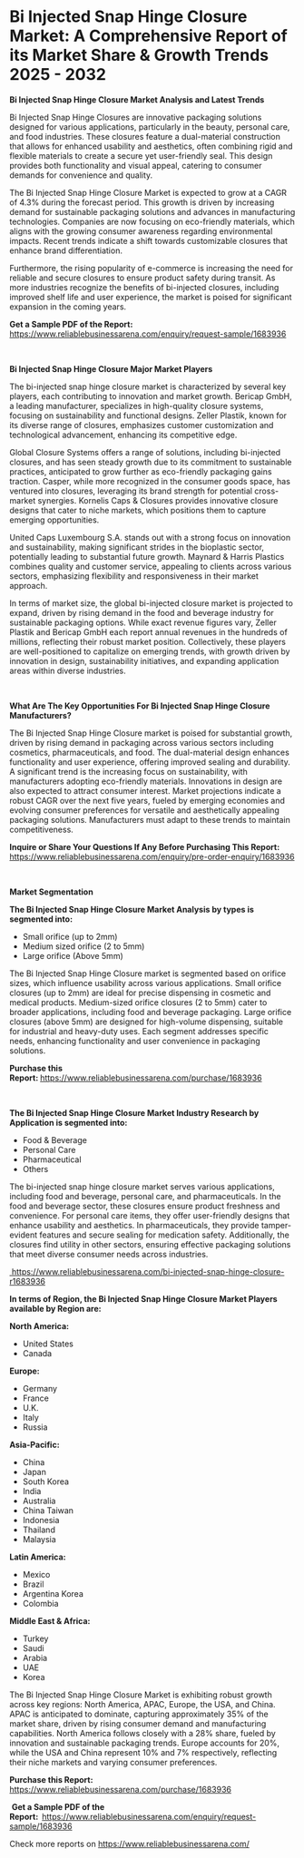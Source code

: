 <p><h1>Bi Injected Snap Hinge Closure Market: A Comprehensive Report of its Market Share & Growth Trends 2025 - 2032</h1></p><p><strong>Bi Injected Snap Hinge Closure Market Analysis and Latest Trends</strong></p>
<p><p>Bi Injected Snap Hinge Closures are innovative packaging solutions designed for various applications, particularly in the beauty, personal care, and food industries. These closures feature a dual-material construction that allows for enhanced usability and aesthetics, often combining rigid and flexible materials to create a secure yet user-friendly seal. This design provides both functionality and visual appeal, catering to consumer demands for convenience and quality.</p><p>The Bi Injected Snap Hinge Closure Market is expected to grow at a CAGR of 4.3% during the forecast period. This growth is driven by increasing demand for sustainable packaging solutions and advances in manufacturing technologies. Companies are now focusing on eco-friendly materials, which aligns with the growing consumer awareness regarding environmental impacts. Recent trends indicate a shift towards customizable closures that enhance brand differentiation. </p><p>Furthermore, the rising popularity of e-commerce is increasing the need for reliable and secure closures to ensure product safety during transit. As more industries recognize the benefits of bi-injected closures, including improved shelf life and user experience, the market is poised for significant expansion in the coming years.</p></p>
<p><strong>Get a Sample PDF of the Report:&nbsp;</strong> <a href="https://www.reliablebusinessarena.com/enquiry/request-sample/1683936?utm_campaign=2532&utm_medium=2&utm_source=Github&utm_content=ia&utm_term=26032025&utm_id=bi-injected-snap-hinge-closure">https://www.reliablebusinessarena.com/enquiry/request-sample/1683936</a></p>
<p>&nbsp;</p>
<p><strong>Bi Injected Snap Hinge Closure Major Market Players</strong></p>
<p><p>The bi-injected snap hinge closure market is characterized by several key players, each contributing to innovation and market growth. Bericap GmbH, a leading manufacturer, specializes in high-quality closure systems, focusing on sustainability and functional designs. Zeller Plastik, known for its diverse range of closures, emphasizes customer customization and technological advancement, enhancing its competitive edge.</p><p>Global Closure Systems offers a range of solutions, including bi-injected closures, and has seen steady growth due to its commitment to sustainable practices, anticipated to grow further as eco-friendly packaging gains traction. Casper, while more recognized in the consumer goods space, has ventured into closures, leveraging its brand strength for potential cross-market synergies. Kornelis Caps & Closures provides innovative closure designs that cater to niche markets, which positions them to capture emerging opportunities.</p><p>United Caps Luxembourg S.A. stands out with a strong focus on innovation and sustainability, making significant strides in the bioplastic sector, potentially leading to substantial future growth. Maynard & Harris Plastics combines quality and customer service, appealing to clients across various sectors, emphasizing flexibility and responsiveness in their market approach.</p><p>In terms of market size, the global bi-injected closure market is projected to expand, driven by rising demand in the food and beverage industry for sustainable packaging options. While exact revenue figures vary, Zeller Plastik and Bericap GmbH each report annual revenues in the hundreds of millions, reflecting their robust market position. Collectively, these players are well-positioned to capitalize on emerging trends, with growth driven by innovation in design, sustainability initiatives, and expanding application areas within diverse industries.</p></p>
<p>&nbsp;</p>
<p><strong>What Are The Key Opportunities For Bi Injected Snap Hinge Closure Manufacturers?</strong></p>
<p><p>The Bi Injected Snap Hinge Closure market is poised for substantial growth, driven by rising demand in packaging across various sectors including cosmetics, pharmaceuticals, and food. The dual-material design enhances functionality and user experience, offering improved sealing and durability. A significant trend is the increasing focus on sustainability, with manufacturers adopting eco-friendly materials. Innovations in design are also expected to attract consumer interest. Market projections indicate a robust CAGR over the next five years, fueled by emerging economies and evolving consumer preferences for versatile and aesthetically appealing packaging solutions. Manufacturers must adapt to these trends to maintain competitiveness.</p></p>
<p><strong>Inquire or Share Your Questions If Any Before Purchasing This Report:</strong> <a href="https://www.reliablebusinessarena.com/enquiry/pre-order-enquiry/1683936?utm_campaign=2532&utm_medium=2&utm_source=Github&utm_content=ia&utm_term=26032025&utm_id=bi-injected-snap-hinge-closure">https://www.reliablebusinessarena.com/enquiry/pre-order-enquiry/1683936</a></p>
<p>&nbsp;</p>
<p><strong>Market Segmentation</strong></p>
<p><strong>The Bi Injected Snap Hinge Closure Market Analysis by types is segmented into:</strong></p>
<p><ul><li>Small orifice (up to 2mm)</li><li>Medium sized orifice (2 to 5mm)</li><li>Large orifice (Above 5mm)</li></ul></p>
<p><p>The Bi Injected Snap Hinge Closure market is segmented based on orifice sizes, which influence usability across various applications. Small orifice closures (up to 2mm) are ideal for precise dispensing in cosmetic and medical products. Medium-sized orifice closures (2 to 5mm) cater to broader applications, including food and beverage packaging. Large orifice closures (above 5mm) are designed for high-volume dispensing, suitable for industrial and heavy-duty uses. Each segment addresses specific needs, enhancing functionality and user convenience in packaging solutions.</p></p>
<p><strong>Purchase this Report:&nbsp;</strong><a href="https://www.reliablebusinessarena.com/purchase/1683936?utm_campaign=2532&utm_medium=2&utm_source=Github&utm_content=ia&utm_term=26032025&utm_id=bi-injected-snap-hinge-closure">https://www.reliablebusinessarena.com/purchase/1683936</a></p>
<p>&nbsp;</p>
<p><strong>The Bi Injected Snap Hinge Closure Market Industry Research by Application is segmented into:</strong></p>
<p><ul><li>Food & Beverage</li><li>Personal Care</li><li>Pharmaceutical</li><li>Others</li></ul></p>
<p><p>The bi-injected snap hinge closure market serves various applications, including food and beverage, personal care, and pharmaceuticals. In the food and beverage sector, these closures ensure product freshness and convenience. For personal care items, they offer user-friendly designs that enhance usability and aesthetics. In pharmaceuticals, they provide tamper-evident features and secure sealing for medication safety. Additionally, the closures find utility in other sectors, ensuring effective packaging solutions that meet diverse consumer needs across industries.</p></p>
<p><a href="https://www.reliablebusinessarena.com/bi-injected-snap-hinge-closure-r1683936?utm_campaign=2532&utm_medium=2&utm_source=Github&utm_content=ia&utm_term=26032025&utm_id=bi-injected-snap-hinge-closure">&nbsp;https://www.reliablebusinessarena.com/bi-injected-snap-hinge-closure-r1683936</a></p>
<p><strong>In terms of Region, the Bi Injected Snap Hinge Closure Market Players available by Region are:</strong></p>
<p>
    <p> <strong> North America: </strong>
        <ul>
            <li>United States</li>
            <li>Canada</li>
        </ul>
        </p> 
    <p> <strong> Europe: </strong>
        <ul>
            <li>Germany</li>
            <li>France</li>
            <li>U.K.</li>
            <li>Italy</li>
            <li>Russia</li>
        </ul>
        </p> 
    <p> <strong> Asia-Pacific: </strong>
        <ul>
            <li>China</li>
            <li>Japan</li>
            <li>South Korea</li>
            <li>India</li>
            <li>Australia</li>
            <li>China Taiwan</li>
            <li>Indonesia</li>
            <li>Thailand</li>
            <li>Malaysia</li>
        </ul>
        </p> 
    <p> <strong> Latin America: </strong>
        <ul>
            <li>Mexico</li>
            <li>Brazil</li>
            <li>Argentina Korea</li>
            <li>Colombia</li>
        </ul>
        </p> 
    <p> <strong> Middle East & Africa: </strong>
        <ul>
            <li>Turkey</li>
            <li>Saudi</li>
            <li>Arabia</li>
            <li>UAE</li>
            <li>Korea</li>
        </ul>
    </p>
    </p>
<p><p>The Bi Injected Snap Hinge Closure Market is exhibiting robust growth across key regions: North America, APAC, Europe, the USA, and China. APAC is anticipated to dominate, capturing approximately 35% of the market share, driven by rising consumer demand and manufacturing capabilities. North America follows closely with a 28% share, fueled by innovation and sustainable packaging trends. Europe accounts for 20%, while the USA and China represent 10% and 7% respectively, reflecting their niche markets and varying consumer preferences.</p></p>
<p><strong>Purchase this Report: </strong><a href="https://www.reliablebusinessarena.com/purchase/1683936?utm_campaign=2532&utm_medium=2&utm_source=Github&utm_content=ia&utm_term=26032025&utm_id=bi-injected-snap-hinge-closure">https://www.reliablebusinessarena.com/purchase/1683936</a></p>
<p>&nbsp;<strong>Get a Sample PDF of the Report:&nbsp;&nbsp;</strong><a href="https://www.reliablebusinessarena.com/enquiry/request-sample/1683936?utm_campaign=2532&utm_medium=2&utm_source=Github&utm_content=ia&utm_term=26032025&utm_id=bi-injected-snap-hinge-closure">https://www.reliablebusinessarena.com/enquiry/request-sample/1683936</a></p>
<p><strong></strong></p>
<p>Check more reports on <a href="https://www.reliablebusinessarena.com/?utm_campaign=2532&utm_medium=2&utm_source=Github&utm_content=ia&utm_term=26032025&utm_id=bi-injected-snap-hinge-closure">https://www.reliablebusinessarena.com/</a></p>